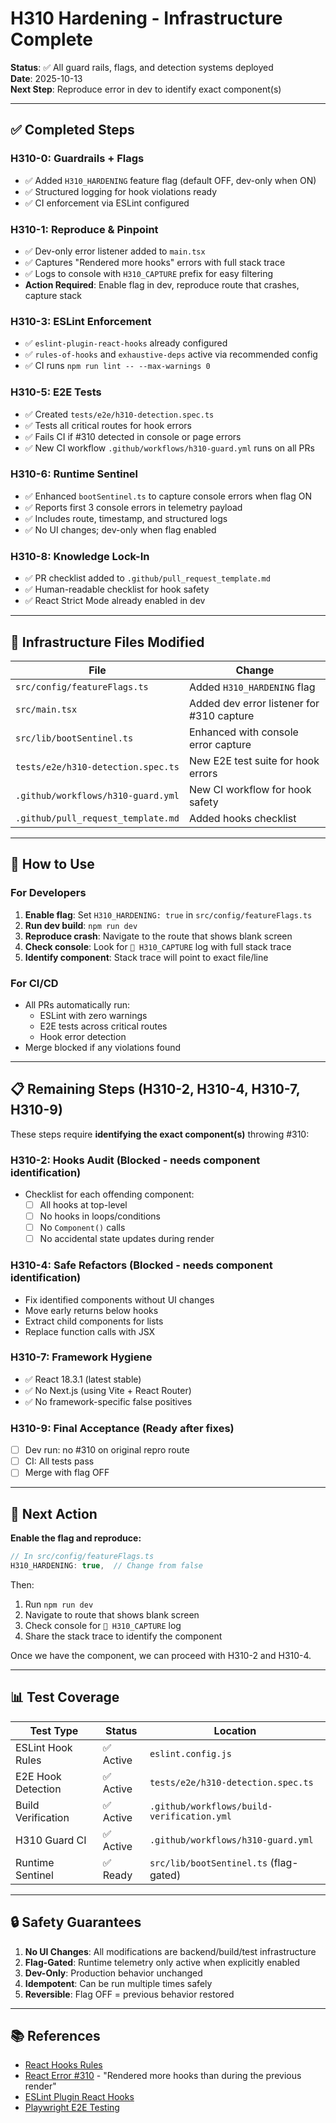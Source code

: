 # H310 Hardening - Infrastructure Complete

**Status**: ✅ All guard rails, flags, and detection systems deployed  
**Date**: 2025-10-13  
**Next Step**: Reproduce error in dev to identify exact component(s)

---

## ✅ Completed Steps

### H310-0: Guardrails + Flags
- ✅ Added `H310_HARDENING` feature flag (default OFF, dev-only when ON)
- ✅ Structured logging for hook violations ready
- ✅ CI enforcement via ESLint configured

### H310-1: Reproduce & Pinpoint
- ✅ Dev-only error listener added to `main.tsx`
- ✅ Captures "Rendered more hooks" errors with full stack trace
- ✅ Logs to console with `H310_CAPTURE` prefix for easy filtering
- **Action Required**: Enable flag in dev, reproduce route that crashes, capture stack

### H310-3: ESLint Enforcement
- ✅ `eslint-plugin-react-hooks` already configured
- ✅ `rules-of-hooks` and `exhaustive-deps` active via recommended config
- ✅ CI runs `npm run lint -- --max-warnings 0`

### H310-5: E2E Tests
- ✅ Created `tests/e2e/h310-detection.spec.ts`
- ✅ Tests all critical routes for hook errors
- ✅ Fails CI if #310 detected in console or page errors
- ✅ New CI workflow `.github/workflows/h310-guard.yml` runs on all PRs

### H310-6: Runtime Sentinel
- ✅ Enhanced `bootSentinel.ts` to capture console errors when flag ON
- ✅ Reports first 3 console errors in telemetry payload
- ✅ Includes route, timestamp, and structured logs
- ✅ No UI changes; dev-only when flag enabled

### H310-8: Knowledge Lock-In
- ✅ PR checklist added to `.github/pull_request_template.md`
- ✅ Human-readable checklist for hook safety
- ✅ React Strict Mode already enabled in dev

---

## 🔧 Infrastructure Files Modified

| File | Change |
|------|--------|
| `src/config/featureFlags.ts` | Added `H310_HARDENING` flag |
| `src/main.tsx` | Added dev error listener for #310 capture |
| `src/lib/bootSentinel.ts` | Enhanced with console error capture |
| `tests/e2e/h310-detection.spec.ts` | New E2E test suite for hook errors |
| `.github/workflows/h310-guard.yml` | New CI workflow for hook safety |
| `.github/pull_request_template.md` | Added hooks checklist |

---

## 🚦 How to Use

### For Developers
1. **Enable flag**: Set `H310_HARDENING: true` in `src/config/featureFlags.ts`
2. **Run dev build**: `npm run dev`
3. **Reproduce crash**: Navigate to the route that shows blank screen
4. **Check console**: Look for `🚨 H310_CAPTURE` log with full stack trace
5. **Identify component**: Stack trace will point to exact file/line

### For CI/CD
- All PRs automatically run:
  - ESLint with zero warnings
  - E2E tests across critical routes
  - Hook error detection
- Merge blocked if any violations found

---

## 📋 Remaining Steps (H310-2, H310-4, H310-7, H310-9)

These steps require **identifying the exact component(s)** throwing #310:

### H310-2: Hooks Audit (Blocked - needs component identification)
- Checklist for each offending component:
  - [ ] All hooks at top-level
  - [ ] No hooks in loops/conditions
  - [ ] No `Component()` calls
  - [ ] No accidental state updates during render

### H310-4: Safe Refactors (Blocked - needs component identification)
- Fix identified components without UI changes
- Move early returns below hooks
- Extract child components for lists
- Replace function calls with JSX

### H310-7: Framework Hygiene
- ✅ React 18.3.1 (latest stable)
- ✅ No Next.js (using Vite + React Router)
- ✅ No framework-specific false positives

### H310-9: Final Acceptance (Ready after fixes)
- [ ] Dev run: no #310 on original repro route
- [ ] CI: All tests pass
- [ ] Merge with flag OFF

---

## 🎯 Next Action

**Enable the flag and reproduce:**

```typescript
// In src/config/featureFlags.ts
H310_HARDENING: true,  // Change from false
```

Then:
1. Run `npm run dev`
2. Navigate to route that shows blank screen
3. Check console for `🚨 H310_CAPTURE` log
4. Share the stack trace to identify the component

Once we have the component, we can proceed with H310-2 and H310-4.

---

## 📊 Test Coverage

| Test Type | Status | Location |
|-----------|--------|----------|
| ESLint Hook Rules | ✅ Active | `eslint.config.js` |
| E2E Hook Detection | ✅ Active | `tests/e2e/h310-detection.spec.ts` |
| Build Verification | ✅ Active | `.github/workflows/build-verification.yml` |
| H310 Guard CI | ✅ Active | `.github/workflows/h310-guard.yml` |
| Runtime Sentinel | ✅ Ready | `src/lib/bootSentinel.ts` (flag-gated) |

---

## 🔒 Safety Guarantees

1. **No UI Changes**: All modifications are backend/build/test infrastructure
2. **Flag-Gated**: Runtime telemetry only active when explicitly enabled
3. **Dev-Only**: Production behavior unchanged
4. **Idempotent**: Can be run multiple times safely
5. **Reversible**: Flag OFF = previous behavior restored

---

## 📚 References

- [React Hooks Rules](https://react.dev/reference/rules/rules-of-hooks)
- [React Error #310](https://react.dev/errors/310) - "Rendered more hooks than during the previous render"
- [ESLint Plugin React Hooks](https://www.npmjs.com/package/eslint-plugin-react-hooks)
- [Playwright E2E Testing](https://playwright.dev/)

